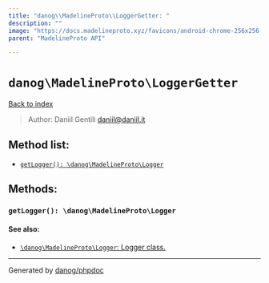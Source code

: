 ```yaml
---
title: "danog\\MadelineProto\\LoggerGetter: "
description: ""
image: "https://docs.madelineproto.xyz/favicons/android-chrome-256x256.png"
parent: "MadelineProto API"

---
```

# `danog\MadelineProto\LoggerGetter`
[Back to index](../../index.html)

> Author: Daniil Gentili <daniil@daniil.it>  
  

  




## Method list:
* [`getLogger(): \danog\MadelineProto\Logger`](#getlogger)

## Methods:
### `getLogger(): \danog\MadelineProto\Logger`




#### See also: 
* [`\danog\MadelineProto\Logger`: Logger class.](../../danog/MadelineProto/Logger.html)




---
Generated by [danog/phpdoc](https://phpdoc.daniil.it)
